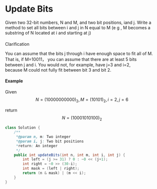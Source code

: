 # Update Bits

Given two 32-bit numbers, N and M, and two bit positions, iand j. Write a method to set all bits between i and j in N equal to M \(e g , M becomes a substring of N located at i and starting at j\)

#### Clarification

You can assume that the bits j through i have enough space to fit all of M. That is, if M=10011， you can assume that there are at least 5 bits between j and i. You would not, for example, have j=3 and i=2, because M could not fully fit between bit 3 and bit 2.

#### Example

Given $$N = (10000000000)_2, M = (10101)_2, i = 2, j = 6$$ 

return $$N = (10001010100)_2$$ 

```java
class Solution {
    /**
     *@param n, m: Two integer
     *@param i, j: Two bit positions
     *return: An integer
     */
    public int updateBits(int n, int m, int i, int j) {        
        int left = (j >= 31) ? 0 : ~0 << (j+1);
        int right = ~0 >> (30-i);
        int mask = (left | right);        
        return (n & mask) | (m << i);
    }
}

```

